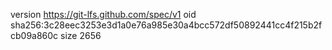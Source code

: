 version https://git-lfs.github.com/spec/v1
oid sha256:3c28eec3253e3d1a0e76a985e30a4bcc572df50892441cc4f215b2fcb09a860c
size 2656
